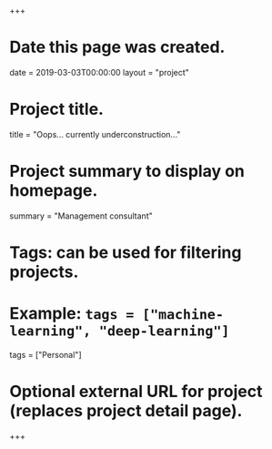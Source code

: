 +++
# Date this page was created.
date = 2019-03-03T00:00:00
layout = "project"

# Project title.
title = "Oops... currently underconstruction..."

# Project summary to display on homepage.
summary = "Management consultant"

# Tags: can be used for filtering projects.
# Example: `tags = ["machine-learning", "deep-learning"]`
tags = ["Personal"]

# Optional external URL for project (replaces project detail page).
+++
